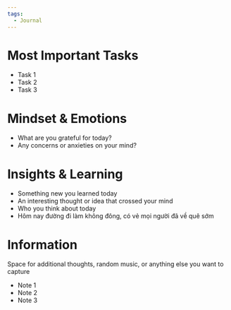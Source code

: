 ```yaml
---
tags:
  - Journal
---
```

# Most Important Tasks

- Task 1
- Task 2
- Task 3

# Mindset & Emotions

- What are you grateful for today?
- Any concerns or anxieties on your mind?

# Insights & Learning

- Something new you learned today
- An interesting thought or idea that crossed your mind
- Who you think about today
- Hôm nay đường đi làm không đông, có vẻ mọi người đã về quê sớm


# Information

Space for additional thoughts, random music, or anything else you want to capture

- Note 1
- Note 2
- Note 3